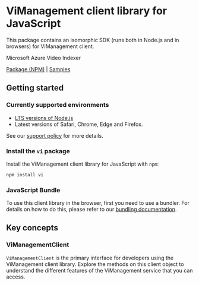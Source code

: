 # ViManagement client library for JavaScript

This package contains an isomorphic SDK (runs both in Node.js and in browsers) for ViManagement client.

Microsoft Azure Video Indexer

[Package (NPM)](https://www.npmjs.com/package/vi) |
[Samples](https://github.com/Azure-Samples/azure-samples-js-management)

## Getting started

### Currently supported environments

- [LTS versions of Node.js](https://github.com/nodejs/release#release-schedule)
- Latest versions of Safari, Chrome, Edge and Firefox.

See our [support policy](https://github.com/Azure/azure-sdk-for-js/blob/main/SUPPORT.md) for more details.


### Install the `vi` package

Install the ViManagement client library for JavaScript with `npm`:

```bash
npm install vi
```


### JavaScript Bundle
To use this client library in the browser, first you need to use a bundler. For details on how to do this, please refer to our [bundling documentation](https://aka.ms/AzureSDKBundling).

## Key concepts

### ViManagementClient

`ViManagementClient` is the primary interface for developers using the ViManagement client library. Explore the methods on this client object to understand the different features of the ViManagement service that you can access.

